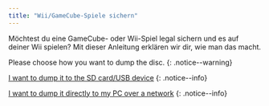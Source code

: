 ```yaml
---
title: "Wii/GameCube-Spiele sichern"
---
```


Möchtest du eine GameCube- oder Wii-Spiel legal sichern und es auf deiner Wii spielen? Mit dieser Anleitung erklären wir dir, wie man das macht.

Please choose how you want to dump the disc.
{: .notice--warning}

[I want to dump it to the SD card/USB device](cleanrip)
{: .notice--info}

[I want to dump it directly to my PC over a network](dump-smb)
{: .notice--info}
